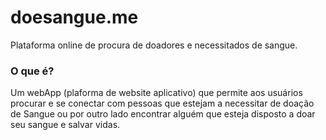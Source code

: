 # doesangue.me
Plataforma online de procura de doadores e necessitados de sangue.

### O que é?
Um webApp (plaforma de website aplicativo) que permite aos usuários procurar e se conectar com pessoas que estejam a necessitar de doação de Sangue ou por outro lado encontrar alguém que esteja disposto a doar seu sangue e salvar vidas.